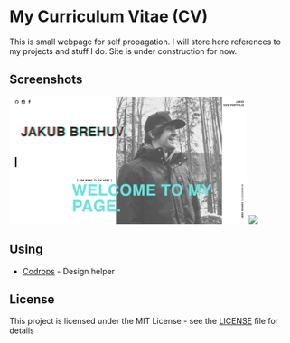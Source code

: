 # My Curriculum Vitae (CV)

This is small webpage for self propagation. I will store here references to my projects and stuff I do. Site is under construction for now.

## Screenshots

<img src="readmeImg/1.png" width="420"/> <img src="readmeImg/2.png" width="420"/>


## Using

* [Codrops](https://tympanus.net/codrops/) - Design helper

## License

This project is licensed under the MIT License - see the [LICENSE](https://github.com/kubekbreha/My-Curriculum-Vitae/blob/master/LICENCE) file for details
